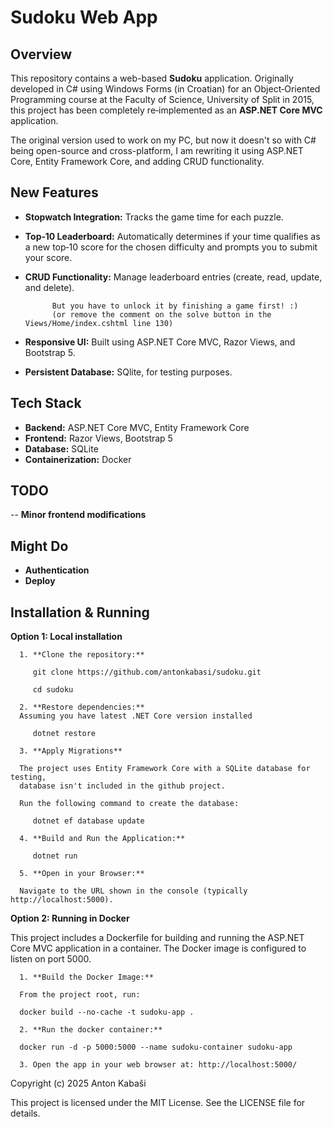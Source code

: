 # Sudoku Web App

## Overview

This repository contains a web-based **Sudoku** application. Originally developed in C# using Windows Forms 
(in Croatian) for an Object‑Oriented Programming course at the Faculty of Science, University of Split in 2015, 
this project has been completely re‑implemented as an **ASP.NET Core MVC** application.

The original version used to work on my PC, but now it doesn't so with C# being open-source and cross-platform, 
I am rewriting it using ASP.NET Core, Entity Framework Core, and adding CRUD functionality.

## New Features

- **Stopwatch Integration:** Tracks the game time for each puzzle.
- **Top‑10 Leaderboard:** Automatically determines if your time qualifies as a new top‑10 score for the chosen difficulty and prompts you to submit your score.
- **CRUD Functionality:** Manage leaderboard entries (create, read, update, and delete). 
                        
            But you have to unlock it by finishing a game first! :)
            (or remove the comment on the solve button in the Views/Home/index.cshtml line 130)

- **Responsive UI:** Built using ASP.NET Core MVC, Razor Views, and Bootstrap 5. 
- **Persistent Database:** SQlite, for testing purposes.

## Tech Stack

- **Backend:** ASP.NET Core MVC, Entity Framework Core
- **Frontend:** Razor Views, Bootstrap 5
- **Database:** SQLite
- **Containerization:** Docker

## TODO
-- **Minor frontend modifications**

## Might Do
- **Authentication**
- **Deploy**

## Installation & Running

   **Option 1: Local installation**

      1. **Clone the repository:**

         git clone https://github.com/antonkabasi/sudoku.git

         cd sudoku

      2. **Restore dependencies:**
      Assuming you have latest .NET Core version installed 

         dotnet restore

      3. **Apply Migrations**

      The project uses Entity Framework Core with a SQLite database for testing, 
      database isn't included in the github project.
      
      Run the following command to create the database:

         dotnet ef database update

      4. **Build and Run the Application:**

         dotnet run

      5. **Open in your Browser:**

      Navigate to the URL shown in the console (typically http://localhost:5000).

   **Option 2: Running in Docker**

   This project includes a Dockerfile for building and running the ASP.NET Core MVC application in a container. The Docker image is configured to listen on port 5000.

      1. **Build the Docker Image:**

      From the project root, run:

      docker build --no-cache -t sudoku-app .

      2. **Run the docker container:**

      docker run -d -p 5000:5000 --name sudoku-container sudoku-app

      3. Open the app in your web browser at: http://localhost:5000/


Copyright (c) 2025 Anton Kabaši

This project is licensed under the MIT License. See the LICENSE file for details.